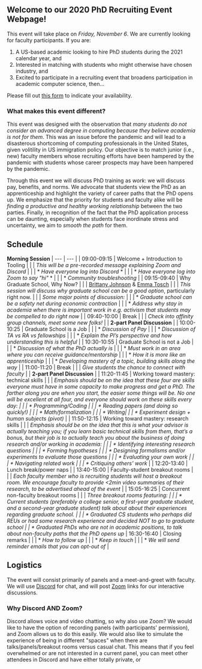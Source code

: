 ## Welcome to our 2020 PhD Recruiting Event Webpage!

This event will take place on *Friday, November 6*. We are currently looking for faculty participants. If you are:

1. A US-based academic looking to hire PhD students during the 2021 calendar year, and 
2. Interested in matching with students who might otherwise have chosen industry, and 
3. Excited to participate in a recruiting event that broadens participation in academic computer science, then...

Please fill out [this form](https://forms.gle/txQ2dp1dgbhMaqJT7) to indicate your availability.

### What makes this event different?

This event was designed with the observation that _many students do not consider an advanced degree in computing because they believe academia is not for them_. This was an issue before the pandemic and will lead to a disasterous shortcoming of computing professionals in the United States, given volitility in US immigration policy. Our objective is to match junior (i.e., new) faculty members whose recruiting efforts have been hampered by the pandemic with students whose career prospects may have been hampered by the pandemic. 

Through this event we will discuss PhD training as _work_: we will discuss pay, benefits, and norms. We advocate that students view the PhD as an apprenticeship and highlight the variety of career paths that the PhD opens up. We emphasize that the priority for students and faculty alike will be _finding a productive and healthy working relationship_ between the two parties. Finally, in recognition of the fact that the PhD application process can be daunting, especially when students face inordinate stress and uncertainty, we aim to _smooth the path_ for them.

## Schedule
**Morning Session**
| --- | --- |
| 09:00-09:15 | Welcome + Introduction to Tooling |
|             | _This will be a pre-recorded message explaining Zoom and Discord_ |
|             | * _Have everyone log into Discord_ * |
|             | * _Have everyone log into Zoom to say "hi"_ * |
|             | * _Community troubleshooting_ |
| 09:15-09:40 | Why Graduate School, Why Now? |
|             | [Brittany Johnson](https://cs.gmu.edu/~johnsonb/) & [Emma Tosch](https://uvm.edu/~etosch) |
|             | _This session will discuss why graduate school can be a good option_, particularly right now. |
|             | _Some major points of discussion:_ |
|             | * _Graduate school can be a safety net during economic contraction_ |
|             | * _Address why stay in academia when there is important work in e.g. activism that students may be compelled to do right now_ |
| 09:40-10:00 | Break |
|             | _Check into affinity group channels, meet some new folks!_ |
| **2-part Panel Discussion** |
| 10:00-10:25 | Graduate School is a Job | 
|             | * _Discussion of Pay_ |
|             | * _Discussion of TA vs RA vs fellowships_ |
|             | * _Explain the PI’s perspective and how understanding this is helpful_ |
| 10:30-10:55 | Graduate School is not a Job |
|             | * _Discussion of what the PhD actually is_ |
|             | * _Must work in an area where you can receive guidance/mentorship_ |
|             | * _How it is more like an apprenticeship_ | 
|             | * _Developing mastery of a topic, building skills along the way_ |
| 11:00-11:20 | Break |
|             | _Give students the chance to connect with faculty_ |
| **2-part Panel Discussion** |
| 11:20-11:45 | Working toward mastery: technical skills |
|             | _Emphasis should be on the idea that these four are skills everyone must have in some capacity to make progress and get a PhD. The farther along you are when you start, the easier some things will be. No one will be excellent at all four, and everyone should work on these skills every day: |
|             | * Programming/Coding |
|             | * Reading papers (and doing so quickly!) |
|             | * Math/formalization |
|             | * Writing|
|             | * Experiment design + human subjects (pivot)_ |
| 11:50-12:15 | Working toward mastery: research skills |
|             | _Emphasis should be on the idea that this is what your advisor is actually teaching you; if you learn basic technical skills from them, that’s a bonus, but their job is to actually teach you about the business of doing research and/or working in academia: |
|             | * Identifying interesting research questions |
|             | * Forming hypotheses |
|             | * Designing formalisms and/or experiments to evaluate those questions |
|             | * Evaluating your own work |
|             | * Navigating related work |
|             | * Critiquing others’ work_ |
| 12:20-13:40 | Lunch break/power naps |
| 13:40-15:00 | Faculty-student breakout rooms |
|             | _Each faculty member who is recruiting students will host a breakout room. We encourage faculty to provide <2min video summaries of their research, to be advertised ahead of the event_ |
| 15:05-16:25 | Concurrent non-faculty breakout rooms | 
|             | _Three breakout rooms featuring: |
|             | * Current students (preferably a college senior, a first-year graduate student, and a second-year graduate student) talk about about their experiences regarding graduate school.  |
|             | * Graduated CS students who perhaps did REUs or had some research experience and decided NOT to go to graduate school 
|             | * Graduated PhDs who are not in academic positions, to talk about non-faculty paths that the PhD opens up_
| 16:30-16:40 | Closing remarks |
|             | * _How to follow up_ | 
|             | * _Keep in touch_ |
|             | * _We will send reminder emails that you can opt-out of_ |


## Logistics

The event will consist primarily of panels and a meet-and-greet with faculty. We will use [Discord](https://discord.com/) for chat, and will post [Zoom](https://zoom.us/) links for our interactive discussions. 

### Why Discord AND Zoom?

Discord allows voice and video chatting, so why also use Zoom? We would like to have the option of recording panels (with participants' permission), and Zoom allows us to do this easily. We would also like to simulate the experience of being in different "spaces" when there are talks/panels/breakout rooms versus casual chat. This means that if you feel overwhelmed or are not interested in a current panel, you can meet other attendees in Discord and have either totally private, or 
